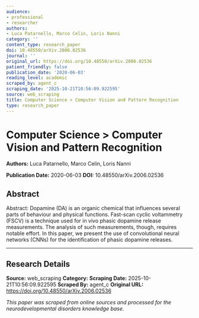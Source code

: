 ```yaml
---
audience:
- professional
- researcher
authors:
- Luca Patarnello, Marco Celin, Loris Nanni
category: ''
content_type: research_paper
doi: 10.48550/arXiv.2006.02536
journal: ''
original_url: https://doi.org/10.48550/arXiv.2006.02536
patient_friendly: false
publication_date: '2020-06-03'
reading_level: academic
scraped_by: agent_c
scraping_date: '2025-10-21T10:56:09.922595'
source: web_scraping
title: Computer Science > Computer Vision and Pattern Recognition
type: research_paper
---
```

# Computer Science > Computer Vision and Pattern Recognition

**Authors:** Luca Patarnello, Marco Celin, Loris Nanni

**Publication Date:** 2020-06-03
**DOI:** 10.48550/arXiv.2006.02536

## Abstract

Abstract:
Dopamine (DA) is an organic chemical that influences several parts of behaviour and physical functions. Fast-scan cyclic voltammetry (FSCV) is a technique used for in vivo phasic dopamine release measurements. The analysis of such measurements, though, requires notable effort. In this paper, we present the use of convolutional neural networks (CNNs) for the identification of phasic dopamine releases.

---

## Research Details

**Source:** web_scraping
**Category:** 
**Scraping Date:** 2025-10-21T10:56:09.922595
**Scraped By:** agent_c
**Original URL:** https://doi.org/10.48550/arXiv.2006.02536

*This paper was scraped from online sources and processed for the neurodevelopmental disorders knowledge base.*